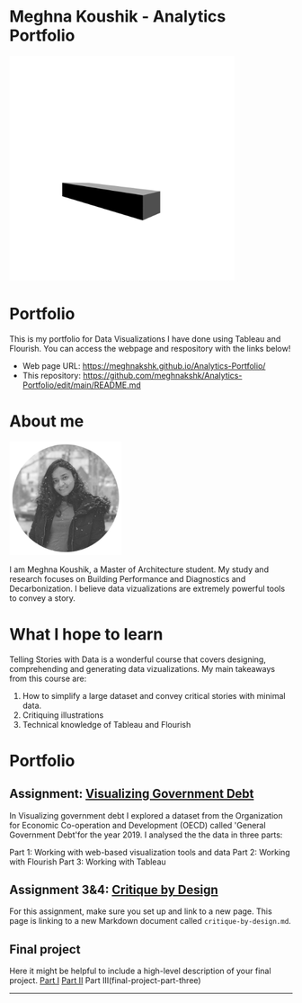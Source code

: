 # Meghna Koushik - Analytics Portfolio 

<img src="ezgif.com-gif-maker (3).gif" width="400"/>

# Portfolio
 This is my portfolio for Data Visualizations I have done using Tableau and Flourish. You can access the webpage and respository with the links below!
 - Web page URL: https://meghnakshk.github.io/Analytics-Portfolio/
 - This repository: https://github.com/meghnakshk/Analytics-Portfolio/edit/main/README.md

# About me
<img src="Profile picture.jpg" width="200"/>


I am Meghna Koushik, a Master of Architecture student. My study and research focuses on Building Performance and Diagnostics and Decarbonization. I believe data vizualizations are extremely powerful tools to convey a story. 

# What I hope to learn
Telling Stories with Data is a wonderful course that covers designing, comprehending and generating data vizualizations. My main takeaways from this course are:

1. How to simplify a large dataset and convey critical stories with minimal data. 
2. Critiquing illustrations
3. Technical knowledge of Tableau and Flourish

# Portfolio

## Assignment: [Visualizing Government Debt](visualizing-government-debt)
In Visualizing government debt I explored a dataset from the Organization for Economic Co-operation and Development (OECD) called 'General Government Debt'for the year 2019. I analysed the the data in three parts:

Part 1: Working with web-based visualization tools and data
Part 2: Working with Flourish
Part 3: Working with Tableau

## Assignment 3&4: [Critique by Design](critique-by-design)
For this assignment, make sure you set up and link to a new page.  This page is linking to a new Markdown document called `critique-by-design.md`.  

## Final project
Here it might be helpful to include a high-level description of your final project. 
[Part I](final-project-part-one)
[Part II](final-project-part-two)
Part III(final-project-part-three)

---

